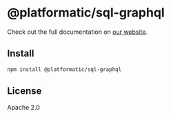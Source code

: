 # @platformatic/sql-graphql

Check out the full documentation on [our website](https://docs.platformatic.dev/docs/packages/sql-graphql/overview).

## Install

```sh
npm install @platformatic/sql-graphql
```

## License

Apache 2.0
